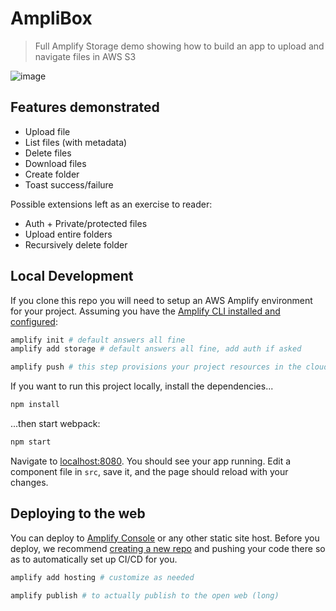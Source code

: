 # AmpliBox

> Full Amplify Storage demo showing how to build an app to upload and navigate files in AWS S3

![image](https://user-images.githubusercontent.com/6764957/95610354-c7e35700-0a92-11eb-815e-e55a64499df6.png)

## Features demonstrated

- Upload file
- List files (with metadata)
- Delete files
- Download files
- Create folder
- Toast success/failure

Possible extensions left as an exercise to reader:

- Auth + Private/protected files
- Upload entire folders
- Recursively delete folder

## Local Development

If you clone this repo you will need to setup an AWS Amplify environment for your project. Assuming you have the [Amplify CLI installed and configured](https://docs.amplify.aws/cli):

```bash
amplify init # default answers all fine
amplify add storage # default answers all fine, add auth if asked

amplify push # this step provisions your project resources in the cloud (long)
```

If you want to run this project locally, install the dependencies...

```bash
npm install
```

...then start webpack:

```bash
npm start
```

Navigate to [localhost:8080](http://localhost:8080). You should see your app running. Edit a component file in `src`, save it, and the page should reload with your changes.

## Deploying to the web

You can deploy to [Amplify Console](https://docs.aws.amazon.com/amplify/latest/userguide/welcome.html) or any other static site host. Before you deploy, we recommend [creating a new repo](https://repo.new) and pushing your code there so as to automatically set up CI/CD for you.

```bash
amplify add hosting # customize as needed

amplify publish # to actually publish to the open web (long)
```